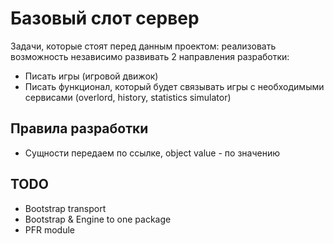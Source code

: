 # Базовый слот сервер

Задачи, которые стоят перед данным проектом: реализовать возможность независимо развивать 2 направления разработки:
* Писать игры (игровой движок)
* Писать функционал, который будет связывать игры с необходимыми сервисами (overlord, history, statistics simulator)

## Правила разработки

* Сущности передаем по ссылке, object value - по значению

## TODO

* Bootstrap transport
* Bootstrap & Engine to one package
* PFR module